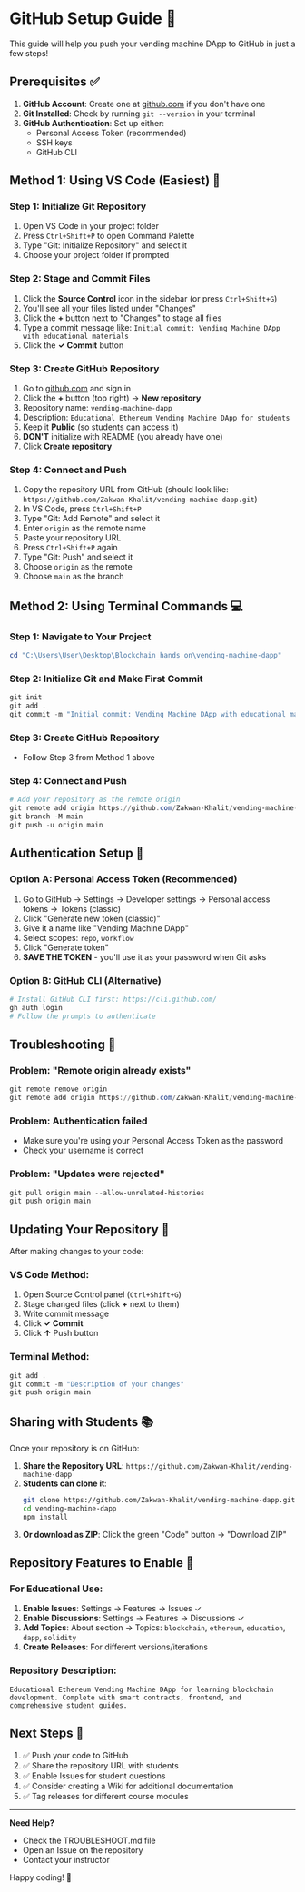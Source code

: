 # GitHub Setup Guide 🚀

This guide will help you push your vending machine DApp to GitHub in just a few steps!

## Prerequisites ✅

1. **GitHub Account**: Create one at [github.com](https://github.com) if you don't have one
2. **Git Installed**: Check by running `git --version` in your terminal
3. **GitHub Authentication**: Set up either:
   - Personal Access Token (recommended)
   - SSH keys
   - GitHub CLI

## Method 1: Using VS Code (Easiest) 🎯

### Step 1: Initialize Git Repository
1. Open VS Code in your project folder
2. Press `Ctrl+Shift+P` to open Command Palette
3. Type "Git: Initialize Repository" and select it
4. Choose your project folder if prompted

### Step 2: Stage and Commit Files
1. Click the **Source Control** icon in the sidebar (or press `Ctrl+Shift+G`)
2. You'll see all your files listed under "Changes"
3. Click the **+** button next to "Changes" to stage all files
4. Type a commit message like: `Initial commit: Vending Machine DApp with educational materials`
5. Click the **✓ Commit** button

### Step 3: Create GitHub Repository
1. Go to [github.com](https://github.com) and sign in
2. Click the **+** button (top right) → **New repository**
3. Repository name: `vending-machine-dapp`
4. Description: `Educational Ethereum Vending Machine DApp for students`
5. Keep it **Public** (so students can access it)
6. **DON'T** initialize with README (you already have one)
7. Click **Create repository**

### Step 4: Connect and Push
1. Copy the repository URL from GitHub (should look like: `https://github.com/Zakwan-Khalit/vending-machine-dapp.git`)
2. In VS Code, press `Ctrl+Shift+P`
3. Type "Git: Add Remote" and select it
4. Enter `origin` as the remote name
5. Paste your repository URL
6. Press `Ctrl+Shift+P` again
7. Type "Git: Push" and select it
8. Choose `origin` as the remote
9. Choose `main` as the branch

## Method 2: Using Terminal Commands 💻

### Step 1: Navigate to Your Project
```powershell
cd "C:\Users\User\Desktop\Blockchain_hands_on\vending-machine-dapp"
```

### Step 2: Initialize Git and Make First Commit
```powershell
git init
git add .
git commit -m "Initial commit: Vending Machine DApp with educational materials"
```

### Step 3: Create GitHub Repository
- Follow Step 3 from Method 1 above

### Step 4: Connect and Push
```powershell
# Add your repository as the remote origin
git remote add origin https://github.com/Zakwan-Khalit/vending-machine-dapp.git
git branch -M main
git push -u origin main
```

## Authentication Setup 🔐

### Option A: Personal Access Token (Recommended)
1. Go to GitHub → Settings → Developer settings → Personal access tokens → Tokens (classic)
2. Click "Generate new token (classic)"
3. Give it a name like "Vending Machine DApp"
4. Select scopes: `repo`, `workflow`
5. Click "Generate token"
6. **SAVE THE TOKEN** - you'll use it as your password when Git asks

### Option B: GitHub CLI (Alternative)
```powershell
# Install GitHub CLI first: https://cli.github.com/
gh auth login
# Follow the prompts to authenticate
```

## Troubleshooting 🔧

### Problem: "Remote origin already exists"
```powershell
git remote remove origin
git remote add origin https://github.com/Zakwan-Khalit/vending-machine-dapp.git
```

### Problem: Authentication failed
- Make sure you're using your Personal Access Token as the password
- Check your username is correct

### Problem: "Updates were rejected"
```powershell
git pull origin main --allow-unrelated-histories
git push origin main
```

## Updating Your Repository 🔄

After making changes to your code:

### VS Code Method:
1. Open Source Control panel (`Ctrl+Shift+G`)
2. Stage changed files (click **+** next to them)
3. Write commit message
4. Click **✓ Commit**
5. Click **↑** Push button

### Terminal Method:
```powershell
git add .
git commit -m "Description of your changes"
git push origin main
```

## Sharing with Students 📚

Once your repository is on GitHub:

1. **Share the Repository URL**: `https://github.com/Zakwan-Khalit/vending-machine-dapp`
2. **Students can clone it**:
   ```bash
   git clone https://github.com/Zakwan-Khalit/vending-machine-dapp.git
   cd vending-machine-dapp
   npm install
   ```
3. **Or download as ZIP**: Click the green "Code" button → "Download ZIP"

## Repository Features to Enable 🎨

### For Educational Use:
1. **Enable Issues**: Settings → Features → Issues ✓
2. **Enable Discussions**: Settings → Features → Discussions ✓
3. **Add Topics**: About section → Topics: `blockchain`, `ethereum`, `education`, `dapp`, `solidity`
4. **Create Releases**: For different versions/iterations

### Repository Description:
```
Educational Ethereum Vending Machine DApp for learning blockchain development. Complete with smart contracts, frontend, and comprehensive student guides.
```

## Next Steps 🎯

1. ✅ Push your code to GitHub
2. ✅ Share the repository URL with students
3. ✅ Enable Issues for student questions
4. ✅ Consider creating a Wiki for additional documentation
5. ✅ Tag releases for different course modules

---

**Need Help?** 
- Check the TROUBLESHOOT.md file
- Open an Issue on the repository
- Contact your instructor

Happy coding! 🚀
